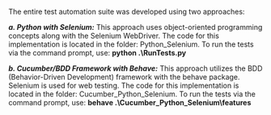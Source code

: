 The entire test automation suite was developed using two approaches:

***a. Python with Selenium:***
This approach uses object-oriented programming concepts along with the Selenium WebDriver. The code for this implementation is located in the folder: Python_Selenium.
To run the tests via the command prompt, use: **python .\RunTests.py**

***b. Cucumber/BDD Framework with Behave:***
This approach utilizes the BDD (Behavior-Driven Development) framework with the behave package. Selenium is used for web testing. The code for this implementation is located in the folder: Cucumber_Python_Selenium.
To run the tests via the command prompt, use: **behave .\Cucumber_Python_Selenium\features**
